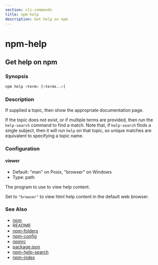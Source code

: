 ```yaml
---
section: cli-commands 
title: npm-help
description: Get help on npm
---
```


# npm-help

## Get help on npm

### Synopsis

```bash
npm help <term> [<terms..>]
```

### Description

If supplied a topic, then show the appropriate documentation page.

If the topic does not exist, or if multiple terms are provided, then run
the `help-search` command to find a match.  Note that, if `help-search`
finds a single subject, then it will run `help` on that topic, so unique
matches are equivalent to specifying a topic name.

### Configuration

#### viewer

* Default: "man" on Posix, "browser" on Windows
* Type: path

The program to use to view help content.

Set to `"browser"` to view html help content in the default web browser.

### See Also

* [npm](npm)
* README
* [npm-folders](/docs/configuring-npm/folders)
* [npm-config](npm-config)
* [npmrc](/docs/configuring-npm/npmrc)
* [package.json](/docs/configuring-npm/package.json)
* [npm-help-search](npm-help-search)
* [npm-index](npm-index)
